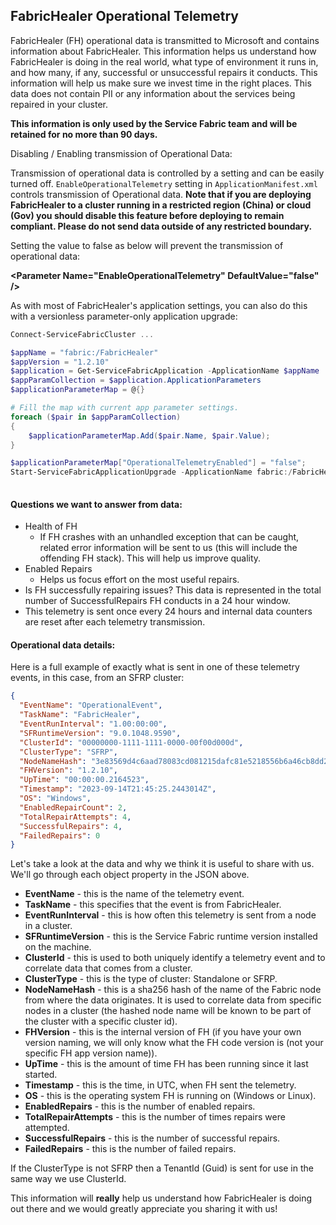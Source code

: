 ## FabricHealer Operational Telemetry

FabricHealer (FH) operational data is transmitted to Microsoft and contains information about FabricHealer.  This information helps us understand how FabricHealer is doing in the real world, what type of environment it runs in, and how many, if any, successful or unsuccessful repairs it conducts. This information will help us make sure we invest time in the right places. This data does not contain PII or any information about the services being repaired in your cluster. 

**This information is only used by the Service Fabric team and will be retained for no more than 90 days.** 

Disabling / Enabling transmission of Operational Data: 

Transmission of operational data is controlled by a setting and can be easily turned off. ```EnableOperationalTelemetry``` setting in ```ApplicationManifest.xml``` controls transmission of Operational data. **Note that if you are deploying FabricHealer to a cluster running in a restricted region (China) or cloud (Gov) you should disable this feature before deploying to remain compliant. Please do not send data outside of any restricted boundary.**

Setting the value to false as below will prevent the transmission of operational data: 

**\<Parameter Name="EnableOperationalTelemetry" DefaultValue="false" />** 

As with most of FabricHealer's application settings, you can also do this with a versionless parameter-only application upgrade: 

```Powershell
Connect-ServiceFabricCluster ...

$appName = "fabric:/FabricHealer"
$appVersion = "1.2.10"
$application = Get-ServiceFabricApplication -ApplicationName $appName
$appParamCollection = $application.ApplicationParameters
$applicationParameterMap = @{}

# Fill the map with current app parameter settings.
foreach ($pair in $appParamCollection)
{
    $applicationParameterMap.Add($pair.Name, $pair.Value);
}

$applicationParameterMap["OperationalTelemetryEnabled"] = "false";
Start-ServiceFabricApplicationUpgrade -ApplicationName fabric:/FabricHealer -ApplicationParameter $appParams -ApplicationTypeVersion $appVersion -UnMonitoredAuto
 
```

#### Questions we want to answer from data: 

-	Health of FH 
       -	If FH crashes with an unhandled exception that can be caught, related error information will be sent to us (this will include the offending FH stack). This will help us improve quality. 
-	Enabled Repairs 
    -	Helps us focus effort on the most useful repairs.
-	Is FH successfully repairing issues? This data is represented in the total number of SuccessfulRepairs FH conducts in a 24 hour window.
-	This telemetry is sent once every 24 hours and internal data counters are reset after each telemetry transmission.

#### Operational data details: 

Here is a full example of exactly what is sent in one of these telemetry events, in this case, from an SFRP cluster: 

```JSON
{
  "EventName": "OperationalEvent",
  "TaskName": "FabricHealer",
  "EventRunInterval": "1.00:00:00",
  "SFRuntimeVersion": "9.0.1048.9590",
  "ClusterId": "00000000-1111-1111-0000-00f00d000d",
  "ClusterType": "SFRP",
  "NodeNameHash": "3e83569d4c6aad78083cd081215dafc81e5218556b6a46cb8dd2b183ed0095ad",
  "FHVersion": "1.2.10",
  "UpTime": "00:00:00.2164523",
  "Timestamp": "2023-09-14T21:45:25.2443014Z",
  "OS": "Windows",
  "EnabledRepairCount": 2,
  "TotalRepairAttempts": 4,
  "SuccessfulRepairs": 4,
  "FailedRepairs": 0
}
```

Let's take a look at the data and why we think it is useful to share with us. We'll go through each object property in the JSON above.
-	**EventName** - this is the name of the telemetry event.
-	**TaskName** - this specifies that the event is from FabricHealer.
-	**EventRunInterval** - this is how often this telemetry is sent from a node in a cluster.
-   **SFRuntimeVersion** - this is the Service Fabric runtime version installed on the machine.
-	**ClusterId** - this is used to both uniquely identify a telemetry event and to correlate data that comes from a cluster.
-	**ClusterType** - this is the type of cluster: Standalone or SFRP.
-	**NodeNameHash** - this is a sha256 hash of the name of the Fabric node from where the data originates. It is used to correlate data from specific nodes in a cluster (the hashed node name will be known to be part of the cluster with a specific cluster id).
-	**FHVersion** - this is the internal version of FH (if you have your own version naming, we will only know what the FH code version is (not your specific FH app version name)).
-	**UpTime** - this is the amount of time FH has been running since it last started.
-	**Timestamp** - this is the time, in UTC, when FH sent the telemetry.
-	**OS** - this is the operating system FH is running on (Windows or Linux).
-   **EnabledRepairs** - this is the number of enabled repairs.
-   **TotalRepairAttempts** - this is the number of times repairs were attempted.
-   **SuccessfulRepairs** - this is the number of successful repairs.
-   **FailedRepairs** - this is the number of failed repairs.


If the ClusterType is not SFRP then a TenantId (Guid) is sent for use in the same way we use ClusterId. 

This information will **really** help us understand how FabricHealer is doing out there and we would greatly appreciate you sharing it with us!


